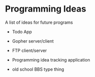 # Programming Ideas
A list of ideas for future programs

* Todo App

* Gopher server/client

* FTP client/server

* Programming idea tracking application

* old school BBS type thing 
